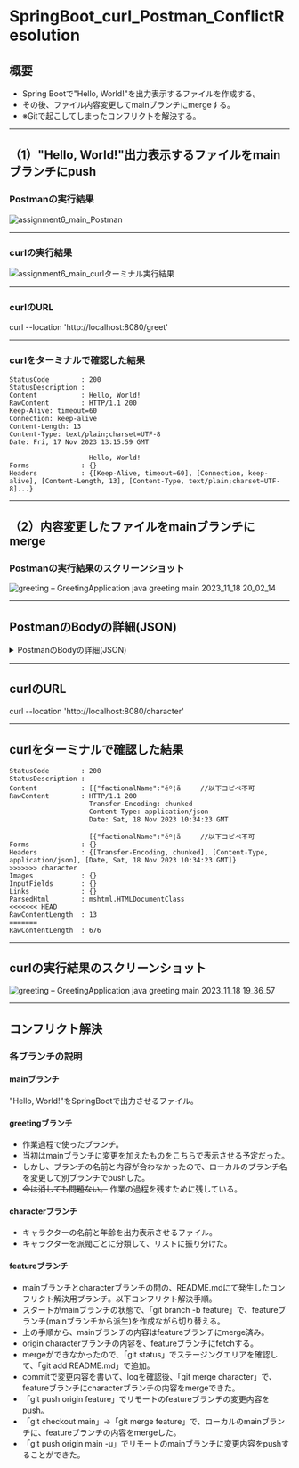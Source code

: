 # SpringBoot_curl_Postman_ConflictResolution

## 概要
- Spring Bootで"Hello, World!"を出力表示するファイルを作成する。  
- その後、ファイル内容変更してmainブランチにmergeする。  
- ※Gitで起こしてしまったコンフリクトを解決する。  

 * * * 

## （1）"Hello, World!"出力表示するファイルをmainブランチにpush



### Postmanの実行結果

![assignment6_main_Postman](https://github.com/silvernyanko/assignment6/assets/145736051/369172d6-68ac-4391-942d-fd40b785dbd5)


 * * * 


### curlの実行結果

![assignment6_main_curlターミナル実行結果](https://github.com/silvernyanko/assignment6/assets/145736051/1a0250c1-e2d1-47f8-86a4-5fa2793885d3)


 * * * 


### curlのURL

curl --location 'http://localhost:8080/greet'


 * * * 


### curlをターミナルで確認した結果

```
StatusCode        : 200                                                                                                                    
StatusDescription :                                                                                                                        
Content           : Hello, World!                                                                                                          
RawContent        : HTTP/1.1 200                                                                                                           
Keep-Alive: timeout=60                                                                                                 
Connection: keep-alive                                                                                                 
Content-Length: 13                                                                                                     
Content-Type: text/plain;charset=UTF-8                                                                                 
Date: Fri, 17 Nov 2023 13:15:59 GMT

                    Hello, World!                                                                                                          
Forms             : {}                                                                                                                     
Headers           : {[Keep-Alive, timeout=60], [Connection, keep-alive], [Content-Length, 13], [Content-Type, text/plain;charset=UTF-8]...}
``` 


 * * * 





## （2）内容変更したファイルをmainブランチにmerge


### Postmanの実行結果のスクリーンショット

![greeting – GreetingApplication java  greeting main  2023_11_18 20_02_14](https://github.com/silvernyanko/assignment6/assets/145736051/82d6fd54-31b7-42a5-b1c3-735abec2d202)



 * * * 


## PostmanのBodyの詳細(JSON)

<details><summary>PostmanのBodyの詳細(JSON)</summary>

```
[
    {
        "factionalName": "麦わらの一味",
        "character": [
            {
                "name": "ルフィ",
                "age": 19
            },
            {
                "name": "ゾロ",
                "age": 21
            },
            {
                "name": "ナミ",
                "age": 20
            },
            {
                "name": "ウソップ",
                "age": 19
            },
            {
                "name": "サンジ",
                "age": 21
            },
            {
                "name": "チョッパー",
                "age": 17
            },
            {
                "name": "ロビン",
                "age": 30
            },
            {
                "name": "フランキー",
                "age": 36
            },
            {
                "name": "ブルック",
                "age": 90
            },
            {
                "name": "ジンベエ",
                "age": 46
            }
        ]
    },
    {
        "factionalName": "ライバル",
        "character": [
            {
                "name": "シャンクス",
                "age": 39
            },
            {
                "name": "ティーチ",
                "age": 40
            },
            {
                "name": "キッド",
                "age": 23
            },
            {
                "name": "ロー",
                "age": 26
            }
        ]
    },
    {
        "factionalName": "海軍",
        "character": [
            {
                "name": "サカズキ",
                "age": 55
            },
            {
                "name": "ガープ",
                "age": 78
            },
            {
                "name": "コビー",
                "age": 18
            }
        ]
    }
]
```
</details>

 * * * 

## curlのURL

curl --location 'http://localhost:8080/character'

 * * * 

## curlをターミナルで確認した結果

``` 
StatusCode        : 200
StatusDescription : 
Content           : [{"factionalName":"éº¦ã　　　//以下コピペ不可
RawContent        : HTTP/1.1 200 
                    Transfer-Encoding: chunked
                    Content-Type: application/json
                    Date: Sat, 18 Nov 2023 10:34:23 GMT

                    [{"factionalName":"éº¦ã　　　//以下コピペ不可
Forms             : {}
Headers           : {[Transfer-Encoding, chunked], [Content-Type, application/json], [Date, Sat, 18 Nov 2023 10:34:23 GMT]}
>>>>>>> character
Images            : {}
InputFields       : {}
Links             : {}
ParsedHtml        : mshtml.HTMLDocumentClass
<<<<<<< HEAD
RawContentLength  : 13
=======
RawContentLength  : 676
``` 


 * * * 

## curlの実行結果のスクリーンショット

![greeting – GreetingApplication java  greeting main  2023_11_18 19_36_57](https://github.com/silvernyanko/assignment6/assets/145736051/e45310f9-6587-4df0-95c6-d9649dfda7d6)



 * * * 

## コンフリクト解決

### 各ブランチの説明

#### mainブランチ
"Hello, World!"をSpringBootで出力させるファイル。

#### greetingブランチ
- 作業過程で使ったブランチ。
- 当初はmainブランチに変更を加えたものをこちらで表示させる予定だった。
- しかし、ブランチの名前と内容が合わなかったので、ローカルのブランチ名を変更して別ブランチでpushした。
-  ~~今は消しても問題ない。~~ 作業の過程を残すために残している。

#### characterブランチ
- キャラクターの名前と年齢を出力表示させるファイル。
- キャラクターを派閥ごとに分類して、リストに振り分けた。

#### featureブランチ
- mainブランチとcharacterブランチの間の、README.mdにて発生したコンフリクト解決用ブランチ。以下コンフリクト解決手順。
- スタートがmainブランチの状態で、「git branch -b feature」で、featureブランチ(mainブランチから派生)を作成ながら切り替える。
- 上の手順から、mainブランチの内容はfeatureブランチにmerge済み。
- origin characterブランチの内容を、featureブランチにfetchする。
- mergeができなかったので、「git status」でステージングエリアを確認して、「git add README.md」で追加。
- commitで変更内容を書いて、logを確認後、「git merge character」で、featureブランチにcharacterブランチの内容をmergeできた。
- 「git push origin feature」でリモートのfeatureブランチの変更内容をpush。
- 「git checkout main」→「git merge feature」で、ローカルのmainブランチに、featureブランチの内容をmergeした。
- 「git push origin main -u」でリモートのmainブランチに変更内容をpushすることができた。